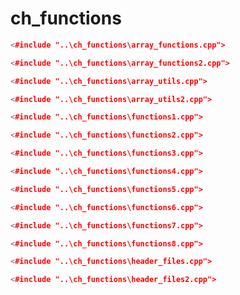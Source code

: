 # ch_functions #

```cpp
<#include "..\ch_functions\array_functions.cpp">
```

```cpp
<#include "..\ch_functions\array_functions2.cpp">
```

```cpp
<#include "..\ch_functions\array_utils.cpp">
```

```cpp
<#include "..\ch_functions\array_utils2.cpp">
```

```cpp
<#include "..\ch_functions\functions1.cpp">
```

```cpp
<#include "..\ch_functions\functions2.cpp">
```

```cpp
<#include "..\ch_functions\functions3.cpp">
```

```cpp
<#include "..\ch_functions\functions4.cpp">
```

```cpp
<#include "..\ch_functions\functions5.cpp">
```

```cpp
<#include "..\ch_functions\functions6.cpp">
```

```cpp
<#include "..\ch_functions\functions7.cpp">
```

```cpp
<#include "..\ch_functions\functions8.cpp">
```

```cpp
<#include "..\ch_functions\header_files.cpp">
```

```cpp
<#include "..\ch_functions\header_files2.cpp">
```

